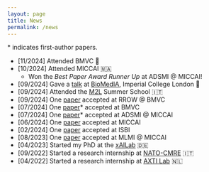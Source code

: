 ```yaml
---
layout: page
title: News
permalink: /news
---
```


\* indicates first-author papers.

* [11/2024] Attended BMVC 🏴󠁧󠁢󠁳󠁣󠁴󠁿
* [10/2024] Attended MICCAI 🇲🇦
    *  Won the *Best Paper Award Runner Up* at ADSMI @ MICCAI! 
* [09/2024] Gave a [talk](https://docs.google.com/presentation/d/1D6EKwM8ugd7WRPm-e_CuzmYyGrUt4wW8ROtWS8iHpfg/edit?usp=sharing) at [BioMedIA](https://biomedia.doc.ic.ac.uk/), Imperial College London 🏴󠁧󠁢󠁥󠁮󠁧󠁿
* [09/2024] Attended the [M2L](https://www.m2lschool.org/) Summer School 🇮🇹
* [09/2024] One [paper](https://arxiv.org/abs/2409.12276) accepted at RROW @ BMVC
* [07/2024] One [paper](https://arxiv.org/abs/2408.00639)\* accepted at BMVC
* [07/2024] One [paper](https://arxiv.org/pdf/2406.17536)\* accepted at ADSMI @ MICCAI
* [06/2024] One [paper](https://arxiv.org/abs/2407.02900) accepted at MICCAI
* [02/2024] One [paper](https://arxiv.org/abs/2402.12500) accepted at ISBI
* [08/2023] One [paper](https://arxiv.org/abs/2308.15507) accepted at MLMI @ MICCAI
* [04/2023] Started my PhD at the [xAILab](https://www.uni-bamberg.de/en/ai/chair-of-explainable-machine-learning/team/) 🇩🇪
* [09/2022] Started a research internship at [NATO-CMRE](https://www.cmre.nato.int/) 🇮🇹
* [04/2022] Started a research internship at [AXTI Lab](https://axti.radboudimaging.nl/) 🇳🇱